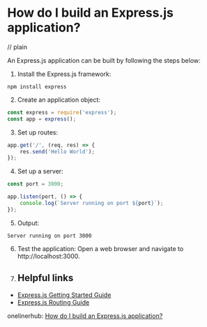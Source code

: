 # How do I build an Express.js application?
// plain

An Express.js application can be built by following the steps below:

1. Install the Express.js framework:
```
npm install express
```

2. Create an application object:
```javascript
const express = require('express');
const app = express();
```

3. Set up routes:
```javascript
app.get('/', (req, res) => {
    res.send('Hello World');
});
```

4. Set up a server:
```javascript
const port = 3000;

app.listen(port, () => {
    console.log(`Server running on port ${port}`);
});
```

5. Output:
```
Server running on port 3000
```

6. Test the application:
Open a web browser and navigate to http://localhost:3000.

7. ## Helpful links
- [Express.js Getting Started Guide](https://expressjs.com/en/starter/installing.html)
- [Express.js Routing Guide](https://expressjs.com/en/guide/routing.html)

onelinerhub: [How do I build an Express.js application?](https://onelinerhub.com/expressjs/how-do-i-build-an-express-js-application)